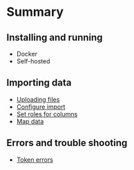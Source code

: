 # Summary

## Installing and running

* Docker
* Self-hosted

## Importing data

* [Uploading files](docs/upload.md)
* [Configure import](docs/configure.md)
* [Set roles for columns](docs/roles.md)
* [Map data](docs/map.md)

## Errors and trouble shooting

* [Token errors](docs/token_errors.md)